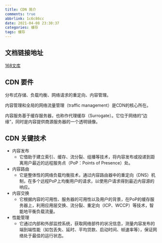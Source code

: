 ```yaml
---
title: CDN 简介
comments: true
abbrlink: 1c6c86cc
date: 2021-04-08 23:30:37
categories: 缓存
tags: 缓存
---
```


## 文档链接地址

[168文库](http://wenku.it168.com/d_001628826.shtml)

## CDN 要件

分布式存储、负载均衡、网络请求的重定向、内容管理。

内容管理和全局的网络流量管理（traffic management）是CDN的核心所在。

内容服务基于缓存服务器，也称作代理缓存（Surrogate）。它位于网络的“边缘”，同时是内容提供商源服务器的一个透明镜像。

## CDN 关键技术

* 内容发布
    * 它借助于建立索引、缓存、流分裂、组播等技术，将内容发布或投递到距离用户最近的远程服务点（PoP：Points of Presence）处。
* 内容路由
    * 它是整体性的网络负载均衡技术，通过内容路由器中的重定向（DNS）机制，在多个远程PoP上均衡用户的请求，以使用户请求得到最近内容源的响应。
* 内容交换
    * 它根据内容的可用性、服务器的可用性以及用户的背景，在PoP的缓存服务器上，利用应用层交换、流分裂、重定向（ICP、WCCP）等技术，智能地平衡负载流量。
* 性能管理
    * 它通过内部和外部监控系统，获取网络部件的状况信息，测量内容发布的端到端性能（如包丢失、延时、平均贷款、启动时间、帧速率等），保证网络处于最佳的运行状态。